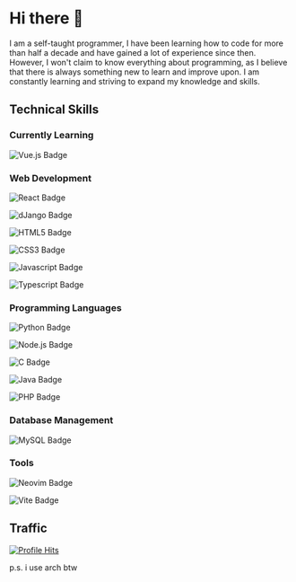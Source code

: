 # Hi there 👋

I am a self-taught programmer, I have been learning how to code for more than half a decade and have gained a lot of experience since then. However, I won't claim to know everything about programming, as I believe that there is always something new to learn and improve upon. I am constantly learning and striving to expand my knowledge and skills.

## Technical Skills

### Currently Learning

![Vue.js Badge](https://img.shields.io/badge/vue.js-4FC08D?style=for-the-badge&logo=vue.js&logoColor=4FC08D&labelColor=black)

### Web Development

![React Badge](https://img.shields.io/badge/React-61DBFB?style=for-the-badge&logo=react&logoColor=61DBFB&labelColor=black)

![dJango Badge](https://img.shields.io/badge/django-27AA78?style=for-the-badge&logo=django&logoColor=27AA78&labelColor=black)

![HTML5 Badge](https://img.shields.io/badge/html-f06529?style=for-the-badge&logo=html5&logoColor=f06529&labelColor=black)

![CSS3 Badge](https://img.shields.io/badge/css-663399?style=for-the-badge&logo=css&logoColor=663399&labelColor=black)

![Javascript Badge](https://img.shields.io/badge/javascript-f0db4f?style=for-the-badge&logo=javascript&logoColor=f0db4f&labelColor=black)

![Typescript Badge](https://img.shields.io/badge/typescript-007acc?style=for-the-badge&logo=typescript&logoColor=007acc&labelColor=black)

### Programming Languages

![Python Badge](https://img.shields.io/badge/python-fbcb24?style=for-the-badge&logo=python&logoColor=fbcb24&labelColor=black)

![Node.js Badge](https://img.shields.io/badge/node.js-68a063?style=for-the-badge&logo=node.js&logoColor=68a063&labelColor=black)

![C Badge](https://img.shields.io/badge/C-5C6BC0?style=for-the-badge&logo=c&logoColor=5C6BC0&labelColor=black)

![Java Badge](https://img.shields.io/badge/java-F80000?style=for-the-badge&logo=openjdk&logoColor=F80000&labelColor=black)

![PHP Badge](https://img.shields.io/badge/php-777BB4?style=for-the-badge&logo=php&logoColor=777BB4&labelColor=black)

### Database Management

![MySQL Badge](https://img.shields.io/badge/mysql-F29111?style=for-the-badge&logo=mysql&logoColor=F29111&labelColor=black)

### Tools

![Neovim Badge](https://img.shields.io/badge/Neovim-57A143?style=for-the-badge&logo=neovim&logoColor=57A143&labelColor=black)

![Vite Badge](https://img.shields.io/badge/vite-BD34FE?style=for-the-badge&logo=vite&logoColor=FFDD35&labelColor=black)

## Traffic

[![Profile Hits](https://hits.sh/github.com/sabithbskumar/sabithbskumar.svg?style=for-the-badge&label=views&labelColor=000000&logo=data%3Aimage%2Fsvg%2Bxml%3Bbase64%2CPHN2ZyB4bWxucz0iaHR0cDovL3d3dy53My5vcmcvMjAwMC9zdmciIHdpZHRoPSIxZW0iIGhlaWdodD0iMWVtIiB2aWV3Qm94PSIwIDAgMjQgMjQiPjxwYXRoIGZpbGw9IiNmZmZmZmYiIGQ9Ik0xMiA0LjVDNyA0LjUgMi43MyA3LjYxIDEgMTJjMS43MyA0LjM5IDYgNy41IDExIDcuNXM5LjI3LTMuMTEgMTEtNy41Yy0xLjczLTQuMzktNi03LjUtMTEtNy41ek0xMiAxN2MtMi43NiAwLTUtMi4yNC01LTVzMi4yNC01IDUtNXM1IDIuMjQgNSA1cy0yLjI0IDUtNSA1em0wLThjLTEuNjYgMC0zIDEuMzQtMyAzczEuMzQgMyAzIDNzMy0xLjM0IDMtM3MtMS4zNC0zLTMtM3oiLz48L3N2Zz4%3D)](https://hits.sh/github.com/sabithbskumar/sabithbskumar/)

p.s. i use arch btw

